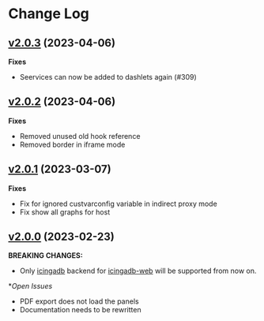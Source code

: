 # Change Log
## [v2.0.3](https://github.com/mikesch-mp/icingaweb2-module-grafana/tree/v2.0.3) (2023-04-06)
**Fixes**
- Seervices can now be added to dashlets again (#309)

## [v2.0.2](https://github.com/mikesch-mp/icingaweb2-module-grafana/tree/v2.0.2) (2023-04-06)
**Fixes**
- Removed unused old hook reference
- Removed border in iframe mode

## [v2.0.1](https://github.com/mikesch-mp/icingaweb2-module-grafana/tree/v2.0.1) (2023-03-07)
**Fixes**
- Fix for ignored custvarconfig variable in indirect proxy mode
- Fix show all graphs for host

## [v2.0.0](https://github.com/mikesch-mp/icingaweb2-module-grafana/tree/v2.0.0) (2023-02-23)

**BREAKING CHANGES:**
- Only [icingadb](https://github.com/Icinga/icingadb) backend for [icingadb-web](https://github.com/Icinga/icingadb-web) will be supported from now on.

**Open Issues*
- PDF export does not load the panels
- Documentation needs to be rewritten
